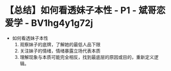 # 【总结】如何看透妹子本性 - P1 - 斌哥恋爱学 - BV1hg4y1g72j

-   如何看透妹子本性
    1.  观察妹子的底牌，了解她的最低人品下限
    2.  关注妹子的情绪，情绪暴露立场代表本质
    3.  理解现象与本质可能完全相反，找到最底层的原因或目的，重新定义逻辑。